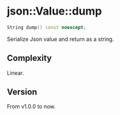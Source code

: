 # **json::Value::dump**

```cpp
String dump() const noexcept;
```

Serialize Json value and return as a string.

## Complexity

Linear.

## Version

From v1.0.0 to now.
